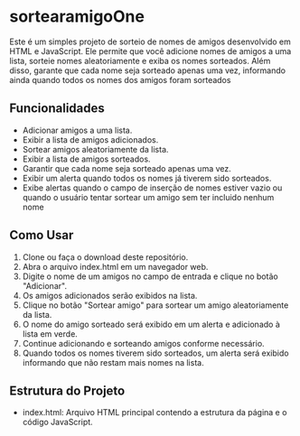 # sortearamigoOne

Este é um simples projeto de sorteio de nomes de amigos desenvolvido em HTML e JavaScript. Ele permite que você adicione nomes de amigos a uma lista, sorteie nomes aleatoriamente e exiba os nomes sorteados. Além disso, garante que cada nome seja sorteado apenas uma vez, informando ainda quando todos os nomes dos amigos foram sorteados

## Funcionalidades

- Adicionar amigos a uma lista.
- Exibir a lista de amigos adicionados.
- Sortear amigos aleatoriamente da lista.
- Exibir a lista de amigos sorteados.
- Garantir que cada nome seja sorteado apenas uma vez.
- Exibir um alerta quando todos os nomes já tiverem sido sorteados.
- Exibe alertas quando o campo de inserção de nomes estiver vazio ou quando o usuário tentar sortear um amigo sem ter incluido nenhum nome

## Como Usar

1. Clone ou faça o download deste repositório.
2. Abra o arquivo index.html em um navegador web.
3. Digite o nome de um amigos no campo de entrada e clique no botão "Adicionar".
4. Os amigos adicionados serão exibidos na lista.
5. Clique no botão "Sortear amigo" para sortear um amigo aleatoriamente da lista.
6. O nome do amigo sorteado será exibido em um alerta e adicionado à lista em verde.
7. Continue adicionando e sorteando amigos conforme necessário.
8. Quando todos os nomes tiverem sido sorteados, um alerta será exibido informando que não restam mais nomes na lista.

## Estrutura do Projeto

- index.html: Arquivo HTML principal contendo a estrutura da página e o código JavaScript.
